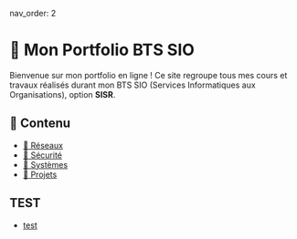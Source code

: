 nav_order: 2

# 📘 Mon Portfolio BTS SIO

Bienvenue sur mon portfolio en ligne ! Ce site regroupe tous mes cours et travaux réalisés durant mon BTS SIO (Services Informatiques aux Organisations), option **SISR**.

## 📂 Contenu  
- [📡 Réseaux](reseaux.md)  
- [🔐 Sécurité](securite.md)  
- [💾 Systèmes](systemes.md)  
- [📜 Projets](projets.md)

## TEST
- [test](test_image.md)

